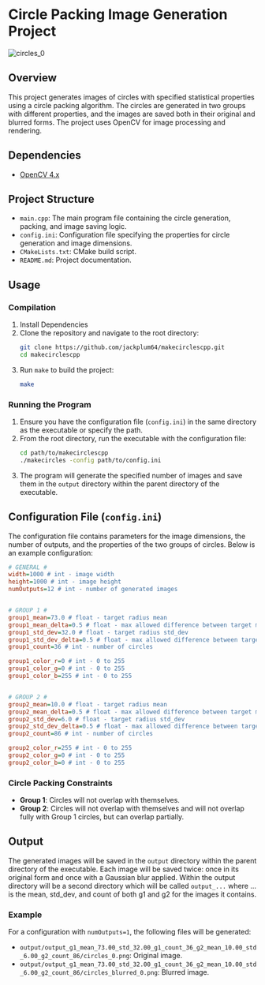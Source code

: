 # Circle Packing Image Generation Project
![circles_0](https://github.com/user-attachments/assets/1b6830d5-885e-4e51-835d-41809b2a1c3a)
## Overview
This project generates images of circles with specified statistical properties using a circle packing algorithm. The circles are generated in two groups with different properties, and the images are saved both in their original and blurred forms. The project uses OpenCV for image processing and rendering.

## Dependencies
- [OpenCV 4.x](https://opencv.org/get-started/)

## Project Structure
- `main.cpp`: The main program file containing the circle generation, packing, and image saving logic.
- `config.ini`: Configuration file specifying the properties for circle generation and image dimensions.
- `CMakeLists.txt`: CMake build script.
- `README.md`: Project documentation.

## Usage

### Compilation
1. Install Dependencies
2. Clone the repository and navigate to the root directory:
   ```sh
   git clone https://github.com/jackplum64/makecirclescpp.git
   cd makecirclescpp
   ```
3. Run `make` to build the project:
   ```sh
   make
   ```

### Running the Program
1. Ensure you have the configuration file (`config.ini`) in the same directory as the executable or specify the path.
2. From the root directory, run the executable with the configuration file:
   ```sh
   cd path/to/makecirclescpp
   ./makecircles -config path/to/config.ini
   ```
3. The program will generate the specified number of images and save them in the `output` directory within the parent directory of the executable.

## Configuration File (`config.ini`)
The configuration file contains parameters for the image dimensions, the number of outputs, and the properties of the two groups of circles. Below is an example configuration:

```ini
# GENERAL #
width=1000 # int - image width
height=1000 # int - image height
numOutputs=12 # int - number of generated images


# GROUP 1 #
group1_mean=73.0 # float - target radius mean
group1_mean_delta=0.5 # float - max allowed difference between target mean and actual mean
group1_std_dev=32.0 # float - target radius std_dev
group1_std_dev_delta=0.5 # float - max allowed difference between target std_dev and actual std_dev
group1_count=36 # int - number of circles

group1_color_r=0 # int - 0 to 255
group1_color_g=0 # int - 0 to 255
group1_color_b=255 # int - 0 to 255


# GROUP 2 #
group2_mean=10.0 # float - target radius mean
group2_mean_delta=0.5 # float - max allowed difference between target mean and actual mean
group2_std_dev=6.0 # float - target radius std_dev
group2_std_dev_delta=0.5 # float - max allowed difference between target std_dev and actual std_dev
group2_count=86 # int - number of circles

group2_color_r=255 # int - 0 to 255
group2_color_g=0 # int - 0 to 255
group2_color_b=0 # int - 0 to 255
```

### Circle Packing Constraints
- **Group 1**: Circles will not overlap with themselves.
- **Group 2**: Circles will not overlap with themselves and will not overlap fully with Group 1 circles, but can overlap partially.

## Output
The generated images will be saved in the `output` directory within the parent directory of the executable. Each image will be saved twice: once in its original form and once with a Gaussian blur applied.
Within the output directory will be a second directory which will be called `output_...` where ... is the mean, std_dev, and count of both g1 and g2 for the images it contains.

### Example
For a configuration with `numOutputs=1`, the following files will be generated:
- `output/output_g1_mean_73.00_std_32.00_g1_count_36_g2_mean_10.00_std_6.00_g2_count_86/circles_0.png`: Original image.
- `output/output_g1_mean_73.00_std_32.00_g1_count_36_g2_mean_10.00_std_6.00_g2_count_86/circles_blurred_0.png`: Blurred image.
